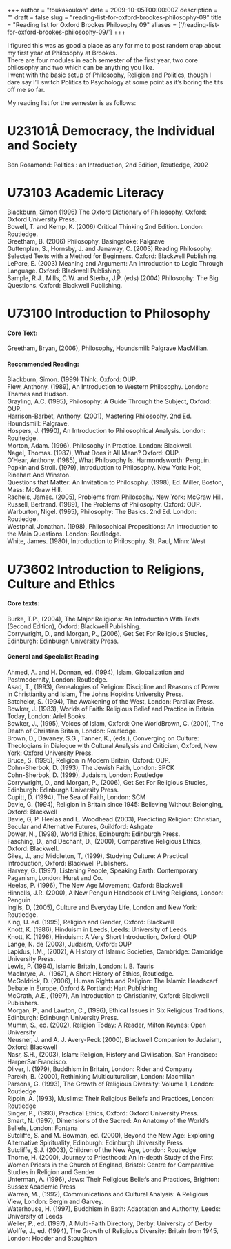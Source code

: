 +++
author = "toukakoukan"
date = 2009-10-05T00:00:00Z
description = ""
draft = false
slug = "reading-list-for-oxford-brookes-philosophy-09"
title = "Reading list for Oxford Brookes Philosophy 09"
aliases = ['/reading-list-for-oxford-brookes-philosophy-09/']
+++

I figured this was as good a place as any for me to post random crap about my first year of Philosophy at Brookes.  
 There are four modules in each semester of the first year, two core philosophy and two which can be anything you like.  
 I went with the basic setup of Philosophy, Religion and Politics, though I dare say I’ll switch Politics to Psychology at some point as it’s boring the tits off me so far.

My reading list for the semester is as follows:


# U23101Â Democracy, the Individual and Society

Ben Rosamond: Politics : an Introduction, 2nd Edition, Routledge, 2002


# U73103 Academic Literacy

Blackburn, Simon (1996) The Oxford Dictionary of Philosophy. Oxford: Oxford University Press.  
 Bowell, T. and Kemp, K. (2006) Critical Thinking 2nd Edition. London: Routledge.  
 Greetham, B. (2006) Philosophy. Basingstoke: Palgrave  
 Guttenplan, S., Hornsby, J. and Janaway, C. (2003) Reading Philosophy: Selected Texts with a Method for Beginners. Oxford: Blackwell Publishing.  
 LePore, E. (2003) Meaning and Argument: An Introduction to Logic Through Language. Oxford: Blackwell Publishing.  
 Sample, R.J., Mills, C.W. and Sterba, J.P. (eds) (2004) Philosophy: The Big Questions. Oxford: Blackwell Publishing.


# U73100 Introduction to Philosophy

#### Core Text:

Greetham, Bryan, (2006), Philosophy, Houndsmill: Palgrave MacMillan.

#### Recommended Reading:

Blackburn, Simon. (1999) Think. Oxford: OUP.  
 Flew, Anthony. (1989), An Introduction to Western Philosophy. London:  
 Thames and Hudson.  
 Grayling, A.C. (1995), Philosophy: A Guide Through the Subject, Oxford: OUP.  
 Harrison-Barbet, Anthony. (2001), Mastering Philosophy. 2nd Ed. Houndsmill: Palgrave.  
 Hospers, J. (1990), An Introduction to Philosophical Analysis. London: Roultedge.  
 Morton, Adam. (1996), Philosophy in Practice. London: Blackwell.  
 Nagel, Thomas. (1987), What Does it All Mean? Oxford: OUP.  
 O’Hear, Anthony. (1985), What Philosophy Is. Harmondsworth: Penguin.  
 Popkin and Stroll. (1979), Introduction to Philosophy. New York: Holt, Rinehart And Winston.  
 Questions that Matter: An Invitation to Philosophy. (1998), Ed. Miller, Boston, Mass: McGraw Hill.  
 Rachels, James. (2005), Problems from Philosophy. New York: McGraw Hill.  
 Russell, Bertrand. (1989), The Problems of Philosophy. Oxford: OUP.  
 Warburton, Nigel. (1995), Philosophy: The Basics. 2nd Ed. London: Routledge.  
 Westphal, Jonathan. (1998), Philosophical Propositions: An Introduction to the Main Questions. London: Routledge.  
 White, James. (1980), Introduction to Philosophy. St. Paul, Minn: West


# U73602 Introduction to Religions, Culture and Ethics

#### Core texts:

Burke, T.P., (2004), The Major Religions: An Introduction With Texts (Second Edition), Oxford: Blackwell Publishing.  
 Corrywright, D., and Morgan, P., (2006), Get Set For Religious Studies, Edinburgh: Edinburgh University Press.

#### General and Specialist Reading

Ahmed, A. and H. Donnan, ed. (1994), Islam, Globalization and Postmodernity, London: Routledge.  
 Asad, T., (1993), Genealogies of Religion: Discipline and Reasons of Power in Christianity and Islam, The Johns Hopkins University Press.  
 Batchelor, S. (1994), The Awakening of the West, London: Parallax Press.  
 Bowker, J. (1983), Worlds of Faith: Religious Belief and Practice in Britain Today, London: Ariel Books.  
 Bowker, J., (1995), Voices of Islam, Oxford: One WorldBrown, C. (2001), The Death of Christian Britain, London: Routledge.  
 Brown, D., Davaney, S.G., Tanner, K., (eds.), Converging on Culture: Theologians in Dialogue with Cultural Analysis and Criticism, Oxford, New York: Oxford University Press.  
 Bruce, S. (1995), Religion in Modern Britain, Oxford: OUP.  
 Cohn-Sherbok, D. (1993), The Jewish Faith, London: SPCK  
 Cohn-Sherbok, D. (1999), Judaism, London: Routledge  
 Corrywright, D., and Morgan, P., (2006), Get Set For Religious Studies, Edinburgh: Edinburgh University Press.  
 Cupitt, D. (1994), The Sea of Faith, London: SCM  
 Davie, G. (1994), Religion in Britain since 1945: Believing Without Belonging, Oxford: Blackwell  
 Davie, G, P. Heelas and L. Woodhead (2003), Predicting Religion: Christian, Secular and Alternative Futures, Guildford: Ashgate  
 Dower, N., (1998), World Ethics, Edinburgh: Edinburgh Press.  
 Fasching, D., and Dechant, D., (2000), Comparative Religious Ethics, Oxford: Blackwell.  
 Giles, J., and Middleton, T, (1999), Studying Culture: A Practical Introduction, Oxford: Blackwell Publishers.  
 Harvey, G. (1997), Listening People, Speaking Earth: Contemporary Paganism, London: Hurst and Co.  
 Heelas, P. (1996), The New Age Movement, Oxford: Blackwell  
 Hinnells, J.R. (2000), A New Penguin Handbook of Living Religions, London: Penguin  
 Inglis, D, (2005), Culture and Everyday Life, London and New York: Routledge.  
 King, U. ed. (1995), Religion and Gender, Oxford: Blackwell  
 Knott, K. (1986), Hinduism in Leeds, Leeds: University of Leeds  
 Knott, K. (1998), Hinduism: A Very Short Introduction, Oxford: OUP  
 Lange, N. de (2003), Judaism, Oxford: OUP  
 Lapidus, I.M., (2002), A History of Islamic Societies, Cambridge: Cambridge University Press.  
 Lewis, P. (1994), Islamic Britain, London: I. B. Tauris  
 MacIntyre, A., (1967), A Short History of Ethics, Routledge.  
 McGoldrick, D. (2006), Human Rights and Religion: The Islamic Headscarf Debate in Europe, Oxford & Portland: Hart Publishing  
 McGrath, A.E., (1997), An Introduction to Christianity, Oxford: Blackwell Publishers.  
 Morgan, P., and Lawton, C., (1996), Ethical Issues in Six Religious Traditions, Edinburgh: Edinburgh University Press.  
 Mumm, S., ed. (2002), Religion Today: A Reader, Milton Keynes: Open University  
 Neusner, J. and A. J. Avery-Peck (2000), Blackwell Companion to Judaism, Oxford: Blackwell  
 Nasr, S.H., (2003), Islam: Religion, History and Civilisation, San Francisco: HarperSanFrancisco.  
 Oliver, I. (1979), Buddhism in Britain, London: Rider and Company  
 Parekh, B. (2000), Rethinking Multiculturalism, London: Macmillan  
 Parsons, G. (1993), The Growth of Religious Diversity: Volume 1, London: Routledge  
 Rippin, A. (1993), Muslims: Their Religious Beliefs and Practices, London: Routledge  
 Singer, P., (1993), Practical Ethics, Oxford: Oxford University Press.  
 Smart, N. (1997), Dimensions of the Sacred: An Anatomy of the World’s Beliefs, London: Fontana  
 Sutcliffe, S. and M. Bowman, ed. (2000), Beyond the New Age: Exploring Alternative Spirituality, Edinburgh: Edinburgh University Press  
 Sutcliffe, S.J. (2003), Children of the New Age, London: Routledge  
 Thorne, H. (2000), Journey to Priesthood: An In-depth Study of the First Women Priests in the Church of England, Bristol: Centre for Comparative Studies in Religion and Gender  
 Unterman, A. (1996), Jews: Their Religious Beliefs and Practices, Brighton: Sussex Academic Press  
 Warren, M., (1992), Communications and Cultural Analysis: A Religious View, London: Bergin and Garvey.  
 Waterhouse, H. (1997), Buddhism in Bath: Adaptation and Authority, Leeds: University of Leeds  
 Weller, P., ed. (1997), A Multi-Faith Directory, Derby: University of Derby  
 Wolffe, J., ed. (1994), The Growth of Religious Diversity: Britain from 1945, London: Hodder and Stoughton

